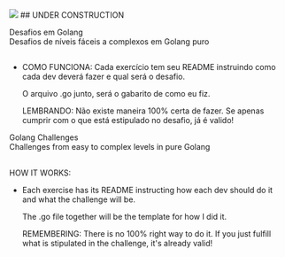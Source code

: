 <img src="https://capsule-render.vercel.app/api?type=waving&color=0083FF&height=180&section=header" />
## UNDER CONSTRUCTION

 Desafios em Golang <br>
 Desafios de níveis fáceis a complexos em Golang puro
 ##

- COMO FUNCIONA:
  Cada exercício tem seu README instruindo como cada dev deverá fazer e qual será o desafio.

  O arquivo .go junto, será o gabarito de como eu fiz.

  LEMBRANDO: Não existe maneira 100% certa de fazer. Se apenas cumprir com o que está estipulado no desafio, já é valido!




Golang Challenges <br>
Challenges from easy to complex levels in pure Golang
##

HOW IT WORKS:

- Each exercise has its README instructing how each dev should do it and what the challenge will be.

  The .go file together will be the template for how I did it.

  REMEMBERING: There is no 100% right way to do it. If you just fulfill what is stipulated in the challenge, it's already valid!
